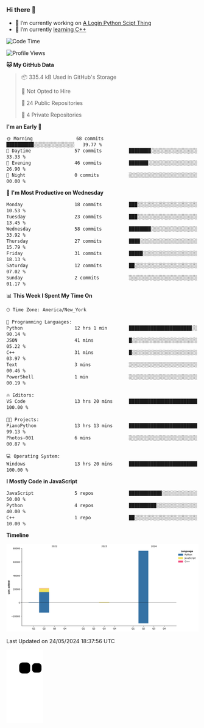 ### Hi there 👋

<!--
**Iplay6432/Iplay6432** is a ✨ _special_ ✨ repository because its `README.md` (this file) appears on your GitHub profile.

Here are some ideas to get you started:

- 🔭 I’m currently working on ...
- 🌱 I’m currently learning ...
- 👯 I’m looking to collaborate on ...
- 🤔 I’m looking for help with ...
- 💬 Ask me about ...
- 📫 How to reach me: ...
- 😄 Pronouns: ...
- ⚡ Fun fact: ...
-->
- 🔭 I’m currently working on [A Login Python Scipt Thing](https://github.com/Iplay6432/Lugin-but-no-Pygame-)
- 🌱 I’m currently [learning C++](https://github.com/Iplay6432/LearningCpp)


<!--START_SECTION:waka-->
![Code Time](http://img.shields.io/badge/Code%20Time-71%20hrs%2012%20mins-blue)

![Profile Views](http://img.shields.io/badge/Profile%20Views-0-blue)

**🐱 My GitHub Data** 

> 📦 335.4 kB Used in GitHub's Storage 
 > 
> 🚫 Not Opted to Hire
 > 
> 📜 24 Public Repositories 
 > 
> 🔑 4 Private Repositories 
 > 
**I'm an Early 🐤** 

```text
🌞 Morning                68 commits          ██████████░░░░░░░░░░░░░░░   39.77 % 
🌆 Daytime                57 commits          ████████░░░░░░░░░░░░░░░░░   33.33 % 
🌃 Evening                46 commits          ███████░░░░░░░░░░░░░░░░░░   26.90 % 
🌙 Night                  0 commits           ░░░░░░░░░░░░░░░░░░░░░░░░░   00.00 % 
```
📅 **I'm Most Productive on Wednesday** 

```text
Monday                   18 commits          ███░░░░░░░░░░░░░░░░░░░░░░   10.53 % 
Tuesday                  23 commits          ███░░░░░░░░░░░░░░░░░░░░░░   13.45 % 
Wednesday                58 commits          ████████░░░░░░░░░░░░░░░░░   33.92 % 
Thursday                 27 commits          ████░░░░░░░░░░░░░░░░░░░░░   15.79 % 
Friday                   31 commits          █████░░░░░░░░░░░░░░░░░░░░   18.13 % 
Saturday                 12 commits          ██░░░░░░░░░░░░░░░░░░░░░░░   07.02 % 
Sunday                   2 commits           ░░░░░░░░░░░░░░░░░░░░░░░░░   01.17 % 
```


📊 **This Week I Spent My Time On** 

```text
🕑︎ Time Zone: America/New_York

💬 Programming Languages: 
Python                   12 hrs 1 min        ███████████████████████░░   90.14 % 
JSON                     41 mins             █░░░░░░░░░░░░░░░░░░░░░░░░   05.22 % 
C++                      31 mins             █░░░░░░░░░░░░░░░░░░░░░░░░   03.97 % 
Text                     3 mins              ░░░░░░░░░░░░░░░░░░░░░░░░░   00.46 % 
PowerShell               1 min               ░░░░░░░░░░░░░░░░░░░░░░░░░   00.19 % 

🔥 Editors: 
VS Code                  13 hrs 20 mins      █████████████████████████   100.00 % 

🐱‍💻 Projects: 
PianoPython              13 hrs 13 mins      █████████████████████████   99.13 % 
Photos-001               6 mins              ░░░░░░░░░░░░░░░░░░░░░░░░░   00.87 % 

💻 Operating System: 
Windows                  13 hrs 20 mins      █████████████████████████   100.00 % 
```

**I Mostly Code in JavaScript** 

```text
JavaScript               5 repos             ████████████░░░░░░░░░░░░░   50.00 % 
Python                   4 repos             ██████████░░░░░░░░░░░░░░░   40.00 % 
C++                      1 repo              ██░░░░░░░░░░░░░░░░░░░░░░░   10.00 % 
```



**Timeline**

![Lines of Code chart](https://raw.githubusercontent.com/Iplay6432/Iplay6432/main/assets/bar_graph.png)


 Last Updated on 24/05/2024 18:37:56 UTC
<!--END_SECTION:waka-->

![snake](https://raw.githubusercontent.com/Iplay6432/Iplay6432/output/github-contribution-grid-snake.svg)

